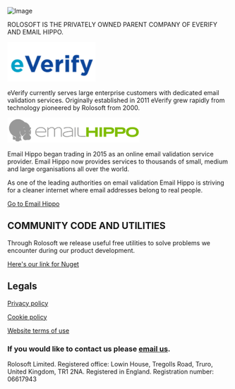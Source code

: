 ![Image](/assets/images/header_image.png)

ROLOSOFT IS THE PRIVATELY OWNED PARENT COMPANY OF EVERIFY AND EMAIL HIPPO.

<img src="assets/images/logo_ev.png" width="200">

eVerify currently serves large enterprise customers with dedicated email validation services. Originally established in 2011 eVerify grew rapidly from technology pioneered by Rolosoft from 2000.  

<img src="assets/images/logo_eh.png" width="300">

Email Hippo began trading in 2015 as an online email validation service provider. Email Hippo now provides services to thousands of small, medium and large organisations all over the world.

As one of the leading authorities on email validation Email Hippo is striving for a cleaner internet where email addresses belong to real people.

[Go to Email Hippo](https://www.emailhippo.com)

## COMMUNITY CODE AND UTILITIES
Through Rolosoft we release useful free utilities to solve problems we encounter during our product development.

[Here's our link for Nuget](https://www.nuget.org/packages?q=rolosoft)

## Legals
[Privacy policy](privacy-policy.md)

[Cookie policy](cookie-policy.md)

[Website terms of use](website-tou.md)

### If you would like to contact us please [email us](mailto:hello@rolosoft.com).

Rolosoft Limited. Registered office: Lowin House, Tregolls Road, Truro, United Kingdom, TR1 2NA.
Registered in England. Registration number: 06617943

